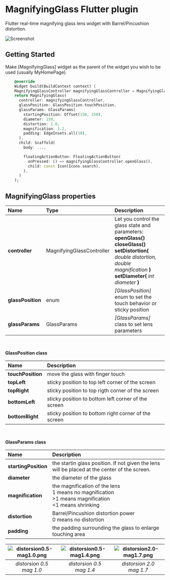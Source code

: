 # MagnifyingGlass Flutter plugin

Flutter real-time magnifying glass lens widget with Barrel/Pincushion distortion.

![Screenshot](https://github.com/alnitak/magnifying_glass/blob/master/img/magnifying_glass.gif?raw=true "Magnifying Glass Demo")

## Getting Started

Make [MagnifyingGlass] widget as the parent of the widget you wish to be used (usually MyHomePage).

```dart
    @override
    Widget build(BuildContext context) {
    MagnifyingGlassController magnifyingGlassController = MagnifyingGlassController();
    return MagnifyingGlass(
      controller: magnifyingGlassController,
      glassPosition: GlassPosition.touchPosition,
      glassParams: GlassParams(
        startingPosition: Offset(150, 150),
        diameter: 150,
        distortion: 1.0,
        magnification: 1.2,
        padding: EdgeInsets.all(10),
      ),
      child: Scaffold( 
        body: ...,

        floatingActionButton: FloatingActionButton(
          onPressed: () => magnifyingGlassController.openGlass(),
          child: const Icon(Icons.search),
        ),
      )
    );
```

## MagnifyingGlass properties

|Name|Type|Description|
|:-------|:----------|:-----------|
**controller**|MagnifyingGlassController|Let you control the glass state and parameters: <br>**openGlass()**<br>**closeGlass()**<br>**setDistortion(** *double distortion, double magnification* **)**<br>**setDiameter(** *int diameter* **)**|
**glassPosition**|enum|*[GlassPosition]* enum to set the touch behavior or sticky position|
**glassParams**|GlassParams|*[GlassParams]* class to set lens parameters|

<br>

**GlassPosition class**

|Name|Description|
|:-------|:-----------|
**touchPosition**|move the glass with finger touch|
**topLeft**|sticky position to top left corner of the screen|
**topRight**|sticky position to top rigth corner of the screen|
**bottomLeft**|sticky position to bottom left corner of the screen|
**bottomRight**|sticky position to bottom right corner of the screen|

<br>

**GlassParams class**

|Name|Description|
|:-------|:-----------|
**startingPosition**|the startin glass position. If not given the lens will be placed at the center of the screen.|
**diameter**|the diameter of the glass|
**magnification**|the magnification of the lens<br>1 means no magnification<br>>1 means magnification<br><1 means shrinking|
**distortion**|Barrel/Pincushion distortion power<br>0 means no distortion|
**padding**|the padding surrounding the glass to enlarge touching area|

| ![distorsion0.5-mag1.0.png](https://github.com/alnitak/magnifying_glass/blob/master/img/distorsion0.5-mag1.0.png?raw=true) | ![distorsion0.5-mag1.4.png](https://github.com/alnitak/magnifying_glass/blob/master/img/distorsion0.5-mag1.4.png?raw=true) | ![distorsion2.0-mag1.7.png](https://github.com/alnitak/magnifying_glass/blob/master/img/distorsion2.0-mag1.7.png?raw=true) | 
|:--:|:--:|:--:|
| *distorsion 0.5 <br> mag 1.0* | *distorsion 0.5 <br> mag 1.4* | *distorsion 2.0 <br> mag 1.7* |

